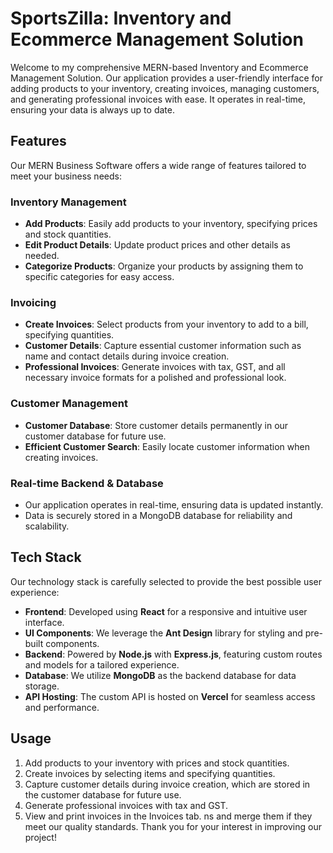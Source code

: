 # SportsZilla: Inventory and Ecommerce Management Solution

Welcome to my comprehensive MERN-based Inventory and Ecommerce Management Solution. Our application provides a user-friendly interface for adding products to your inventory, creating invoices, managing customers, and generating professional invoices with ease. It operates in real-time, ensuring your data is always up to date.

## Features

Our MERN Business Software offers a wide range of features tailored to meet your business needs:

### Inventory Management

- **Add Products**: Easily add products to your inventory, specifying prices and stock quantities.
- **Edit Product Details**: Update product prices and other details as needed.
- **Categorize Products**: Organize your products by assigning them to specific categories for easy access.

### Invoicing

- **Create Invoices**: Select products from your inventory to add to a bill, specifying quantities.
- **Customer Details**: Capture essential customer information such as name and contact details during invoice creation.
- **Professional Invoices**: Generate invoices with tax, GST, and all necessary invoice formats for a polished and professional look.

### Customer Management

- **Customer Database**: Store customer details permanently in our customer database for future use.
- **Efficient Customer Search**: Easily locate customer information when creating invoices.

### Real-time Backend & Database

- Our application operates in real-time, ensuring data is updated instantly.
- Data is securely stored in a MongoDB database for reliability and scalability.

## Tech Stack

Our technology stack is carefully selected to provide the best possible user experience:

- **Frontend**: Developed using **React** for a responsive and intuitive user interface.
- **UI Components**: We leverage the **Ant Design** library for styling and pre-built components.
- **Backend**: Powered by **Node.js** with **Express.js**, featuring custom routes and models for a tailored experience.
- **Database**: We utilize **MongoDB** as the backend database for data storage.
- **API Hosting**: The custom API is hosted on **Vercel** for seamless access and performance.


## Usage

1. Add products to your inventory with prices and stock quantities.
2. Create invoices by selecting items and specifying quantities.
3. Capture customer details during invoice creation, which are stored in the customer database for future use.
4. Generate professional invoices with tax and GST.
5. View and print invoices in the Invoices tab.
ns and merge them if they meet our quality standards. Thank you for your interest in improving our project!
